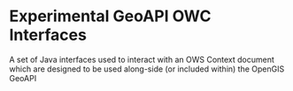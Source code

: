 Experimental GeoAPI OWC Interfaces
==================================

A set of Java interfaces used to interact with an OWS Context document which are designed to be used along-side (or included within) the OpenGIS GeoAPI
